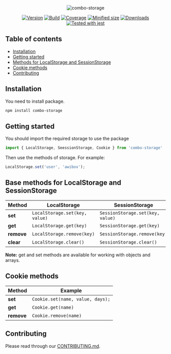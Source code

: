<div align="center">

![combo-storage](https://repository-images.githubusercontent.com/228675568/0c2f3900-2426-11ea-91c3-ce97fdf2164c)

[![Version](https://img.shields.io/npm/v/combo-storage)](https://www.npmjs.com/package/combo-storage)
[![Build](https://img.shields.io/github/workflow/status/awibox/combo-storage/Deploy)](https://github.com/awibox/combo-storage/actions)
[![Coverage](https://coveralls.io/repos/github/awibox/combo-storage/badge.svg?branch=master)](https://coveralls.io/github/awibox/combo-storage?branch=master)
[![Minified size](https://img.shields.io/bundlephobia/min/combo-storage)](https://github.com/awibox/combo-storage/blob/master/LICENSE)
[![Downloads](https://img.shields.io/npm/dm/combo-storage)](https://www.npmjs.com/package/combo-storage)
[![Tested with jest](https://img.shields.io/badge/tested_with-jest-99424f.svg)](https://github.com/facebook/jest)

</div>

## Table of contents
* [Installation](#installation)
* [Getting started](#gettingstarted)
* [Methods for LocalStorage and SessionStorage](#basemetnods)
* [Cookie methods](#cookie)
* [Contributing](#contributing)

<a name="installation"></a>
## Installation
You need to install package.
```bash
npm install combo-storage
```

<a name="gettingstarted"></a>
## Getting started
You should import the required storage to use the package
```js
import { LocalStorage, SeessionStorage, Cookie } from 'combo-storage'
```
Then use the methods of storage. For example:
```js
LocalStorage.set('user', 'awibox');
```

<a name="basemetnods"></a>
## Base methods for LocalStorage and SessionStorage
|Method|LocalStorage|SessionStorage
|------|------------|--------------|
|**set**|```LocalStorage.set(key, value)```|```SessionStorage.set(key, value)```|
|**get**|```LocalStorage.get(key)```|```SessionStorage.get(key)```|
|**remove**|```LocalStorage.remove(key)```|```SessionStorage.remove(key)```|
|**сlear**|```LocalStorage.clear()```|```SessionStorage.clear()```|

**Note:** get and set methods are available for working with objects and arrays.


<a name="cookie"></a>
## Cookie methods
|Method|Example|
|------|------------|
|**set**|```Cookie.set(name, value, days);```|
|**get**|```Cookie.get(name)```|
|**remove**|```Cookie.remove(name)```|

<a name="contributing"></a>
## Contributing
Please read through our [CONTRIBUTING.md](/.github/CONTRIBUTING.md).
